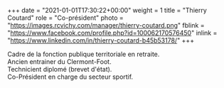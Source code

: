 +++
date = "2021-01-01T17:30:22+00:00"
weight = 1
title = "Thierry Coutard"
role = "Co-président"
photo = "https://images.rcvichy.com/manager/thierry-coutard.png"
fblink = "https://www.facebook.com/profile.php?id=100062170576450"
inlink = "https://www.linkedin.com/in/thierry-coutard-b45b53178/"
+++

Cadre de la fonction publique territoriale en retraite.  
Ancien entrainer du Clermont-Foot.  
Technicient diplomé (brevet d'état).  
Co-Président en charge du secteur sportif.
